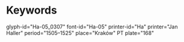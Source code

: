 # Keywords
glyph-id="Ha-05_0307"
font-id="Ha-05"
printer-id="Ha"
printer="Jan Haller"
period="1505–1525"
place="Kraków"
PT plate="168"
